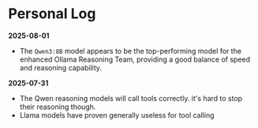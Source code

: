 # Personal Log

**2025-08-01**

- The `Qwen3:8B` model appears to be the top-performing model for the enhanced Ollama Reasoning Team, providing a good balance of speed and reasoning capability.

**2025-07-31**

- The Qwen reasoning models will call tools correctly. it's hard to stop their reasoning though. 
- Llama models have proven generally useless for tool calling 
